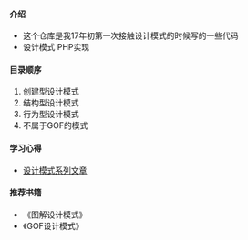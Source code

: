 #### 介绍
- 这个仓库是我17年初第一次接触设计模式的时候写的一些代码
- 设计模式 PHP实现

#### 目录顺序
1. 创建型设计模式
2. 结构型设计模式
3. 行为型设计模式
4. 不属于GOF的模式

#### 学习心得
- [设计模式系列文章](https://github.com/fangfengxiang/blog-public/tree/master/PHP/PHP%E8%AE%BE%E8%AE%A1%E6%A8%A1%E5%BC%8F)


#### 推荐书籍

- 《图解设计模式》
- 《GOF设计模式》
